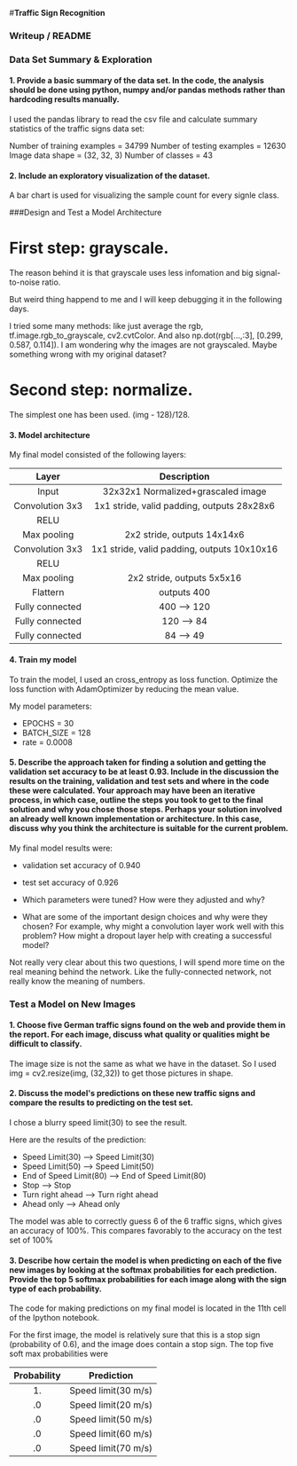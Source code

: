 #**Traffic Sign Recognition** 

### Writeup / README

### Data Set Summary & Exploration

#### 1. Provide a basic summary of the data set. In the code, the analysis should be done using python, numpy and/or pandas methods rather than hardcoding results manually.

I used the pandas library to read the csv file and calculate summary statistics of the traffic
signs data set:

Number of training examples = 34799
Number of testing examples = 12630
Image data shape = (32, 32, 3)
Number of classes = 43

#### 2. Include an exploratory visualization of the dataset.

A bar chart is used for visualizing the sample count for every signle class.

###Design and Test a Model Architecture

# First step: grayscale. 
The reason behind it is that grayscale uses less infomation and big signal-to-noise ratio.

But weird thing happend to me and I will keep debugging it in the following days.

I tried some many methods: like just average the rgb, tf.image.rgb_to_grayscale, cv2.cvtColor. 
And also np.dot(rgb[...,:3], [0.299, 0.587, 0.114]). I am wondering why the images are not grayscaled. Maybe something wrong with my original dataset?


# Second step: normalize.
The simplest one has been used. (img - 128)/128.


#### 3. Model architecture

My final model consisted of the following layers:

| Layer         		|     Description	        					| 
|:---------------------:|:---------------------------------------------:| 
| Input         		| 32x32x1 Normalized+grascaled image  | 
| Convolution 3x3     	| 1x1 stride, valid padding, outputs 28x28x6 	|
| RELU					|												|
| Max pooling	      	| 2x2 stride,  outputs 14x14x6 				|
| Convolution 3x3	    | 1x1 stride, valid padding, outputs 10x10x16 	|
| RELU					|												|
| Max pooling	      	| 2x2 stride,  outputs 5x5x16 				|
| Flattern      |  outputs 400              |
| Fully connected		| 400 --> 120									|
| Fully connected		| 120 --> 84       									|
| Fully connected		| 84 --> 49       									|

 

#### 4. Train my model

To train the model, I used an cross_entropy as loss function. Optimize the loss function with AdamOptimizer by reducing the mean value.

My model parameters:
* EPOCHS = 30
* BATCH_SIZE = 128
* rate = 0.0008

#### 5. Describe the approach taken for finding a solution and getting the validation set accuracy to be at least 0.93. Include in the discussion the results on the training, validation and test sets and where in the code these were calculated. Your approach may have been an iterative process, in which case, outline the steps you took to get to the final solution and why you chose those steps. Perhaps your solution involved an already well known implementation or architecture. In this case, discuss why you think the architecture is suitable for the current problem.

My final model results were:
* validation set accuracy of 0.940
* test set accuracy of 0.926

* Which parameters were tuned? How were they adjusted and why?
* What are some of the important design choices and why were they chosen? For example, why might a convolution layer work well with this problem? How might a dropout layer help with creating a successful model?

Not really very clear about this two questions, I will spend more time on the real meaning behind the network. Like the fully-connected network, not really know the meaning of numbers.


### Test a Model on New Images

#### 1. Choose five German traffic signs found on the web and provide them in the report. For each image, discuss what quality or qualities might be difficult to classify.

The image size is not the same as what we have in the dataset.
So I used img = cv2.resize(img, (32,32)) to get those pictures in shape.

#### 2. Discuss the model's predictions on these new traffic signs and compare the results to predicting on the test set.

I chose a blurry speed limit(30) to see the result.

Here are the results of the prediction:
* Speed Limit(30) --> Speed Limit(30)
* Speed Limit(50) --> Speed Limit(50)
* End of Speed Limit(80) --> End of Speed Limit(80)
* Stop --> Stop
* Turn right ahead --> Turn right ahead
* Ahead only --> Ahead only

The model was able to correctly guess 6 of the 6 traffic signs, which gives an accuracy of 100%. This compares favorably to the accuracy on the test set of 100%

#### 3. Describe how certain the model is when predicting on each of the five new images by looking at the softmax probabilities for each prediction. Provide the top 5 softmax probabilities for each image along with the sign type of each probability.

The code for making predictions on my final model is located in the 11th cell of the Ipython notebook.

For the first image, the model is relatively sure that this is a stop sign (probability of 0.6), and the image does contain a stop sign. The top five soft max probabilities were

| Probability         	|     Prediction	        					| 
|:---------------------:|:---------------------------------------------:| 
| 1.         			| Speed limit(30 m/s)									| 
| .0     				| Speed limit(20 m/s) 								|
| .0					| Speed limit(50 m/s)											|
| .0	      			| Speed limit(60 m/s)					 				|
| .0				    | Speed limit(70 m/s)      							|



